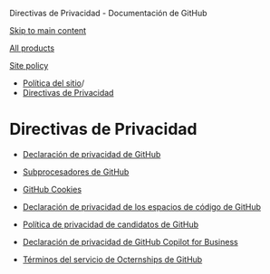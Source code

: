 Directivas de Privacidad - Documentación de GitHub

[Skip to main content](#main-content)

[All products](/es)

[Site policy](/site-policy)

* [Política del sitio](/es/site-policy)/
* [Directivas de Privacidad](/es/site-policy/privacy-policies)

Directivas de Privacidad
==========

* [Declaración de privacidad de GitHub](/es/site-policy/privacy-policies/github-privacy-statement)

* [Subprocesadores de GitHub](/es/site-policy/privacy-policies/github-subprocessors)

* [GitHub Cookies](/es/site-policy/privacy-policies/github-cookies)

* [Declaración de privacidad de los espacios de código de GitHub](/es/site-policy/privacy-policies/github-codespaces-privacy-statement)

* [Política de privacidad de candidatos de GitHub](/es/site-policy/privacy-policies/github-candidate-privacy-policy)

* [Declaración de privacidad de GitHub Copilot for Business](/es/site-policy/privacy-policies/github-copilot-for-business-privacy-statement)

* [Términos del servicio de Octernships de GitHub](/es/site-policy/privacy-policies/github-octernships-terms-of-service)
